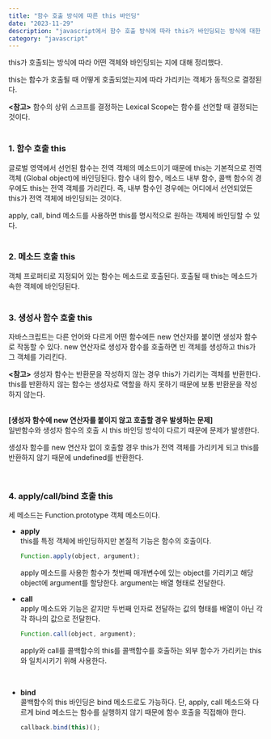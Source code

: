 ```yaml
---
title: "함수 호출 방식에 따른 this 바인딩"
date: "2023-11-29"
description: "javascript에서 함수 호출 방식에 따라 this가 바인딩되는 방식에 대한 학습 내용 정리"
category: "javascript"
---
```


this가 호출되는 방식에 따라 어떤 객체와 바인딩되는 지에 대해 정리했다.

this는 함수가 호출될 때 어떻게 호출되었는지에 따라 가리키는 객체가 동적으로 결정된다.

**<참고>** 함수의 상위 스코프를 결정하는 Lexical Scope는 함수를 선언할 때 결정되는 것이다.  
&nbsp;

### 1. 함수 호출 this

글로벌 영역에서 선언된 함수는 전역 객체의 메소드이기 때문에 this는 기본적으로 전역 객체 (Global object)에 바인딩된다. 함수 내의 함수, 메소드 내부 함수, 콜백 함수의 경우에도 this는 전역 객체를 가리킨다. 즉, 내부 함수인 경우에는 어디에서 선언되었든 this가 전역 객체에 바인딩되는 것이다.

apply, call, bind 메소드를 사용하면 this를 명시적으로 원하는 객체에 바인딩할 수 있다.  
&nbsp;

### 2. 메소드 호출 this

객체 프로퍼티로 지정되어 있는 함수는 메소드로 호출된다. 호출될 때 this는 메소드가 속한 객체에 바인딩된다.  
&nbsp;

### 3. 생성사 함수 호출 this

자바스크립트는 다른 언어와 다르게 어떤 함수에든 new 연산자를 붙이면 생성자 함수로 작동할 수 있다. new 연산자로 생성자 함수를 호출하면 빈 객체를 생성하고 this가 그 객체를 가리킨다.

**<참고>** 생성자 함수는 반환문을 작성하지 않는 경우 this가 가리키는 객체를 반환한다. this를 반환하지 않는 함수는 생성자로 역할을 하지 못하기 때문에 보통 반환문을 작성하지 않는다.  
&nbsp;

**[생성자 함수에 new 연산자를 붙이지 않고 호출할 경우 발생하는 문제]**  
 일반함수와 생성자 함수의 호출 시 this 바인딩 방식이 다르기 때문에 문제가 발생한다.

생성자 함수를 new 연산자 없이 호출할 경우 this가 전역 객체를 가리키게 되고 this를 반환하지 않기 때문에 undefined를 반환한다.

&nbsp;

### 4. apply/call/bind 호출 this

세 메소드는 Function.prototype 객체 메소드이다.

- **apply**  
   this를 특정 객체에 바인딩하지만 본질적 기능은 함수의 호출이다.

  ```js
  Function.apply(object, argument);
  ```

  apply 메소드를 사용한 함수가 첫번째 매개변수에 있는 object를 가리키고 해당 object에 argument를 할당한다. argument는 배열 형태로 전달한다.
  &nbsp;

- **call**  
  apply 메소드와 기능은 같지만 두번째 인자로 전달하는 값의 형태를 배열이 아닌 각각 하나의 값으로 전달한다.

  ```js
  Function.call(object, argument);
  ```

  apply와 call를 콜백함수의 this를 콜백함수를 호출하는 외부 함수가 가리키는 this와 일치시키기 위해 사용한다.

  &nbsp;

- **bind**  
  콜백함수의 this 바인딩은 bind 메소드로도 가능하다. 단, apply, call 메소드와 다르게 bind 메소드는 함수를 실행하지 않기 때문에 함수 호출을 직접해야 한다.

  ```js
  callback.bind(this)();
  ```

